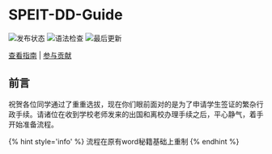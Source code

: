 # SPEIT-DD-Guide

![发布状态](https://img.shields.io/github/workflow/status/cxa9264/SPEIT-DD-Guide/Gitbook%20Action%20Build?label=Gitbook%20Build)
![语法检查](https://img.shields.io/github/workflow/status/cxa9264/SPEIT-DD-Guide/reviewdog?label=markdownlint)
![最后更新](https://img.shields.io/github/last-commit/cxa9264/SPEIT-DD-Guide)

[查看指南](https://cxa9264.github.io/SPEIT-DD-Guide/) | [参与贡献](./docs/how-to-contribute.md)

## 前言

祝贺各位同学通过了重重选拔，现在你们眼前面对的是为了申请学生签证的繁杂行政手续。请诸位在收到学校老师发来的出国和离校办理手续之后，平心静气，着手开始准备流程。

{% hint style='info' %}
流程在原有word秘籍基础上重制
{% endhint %}
